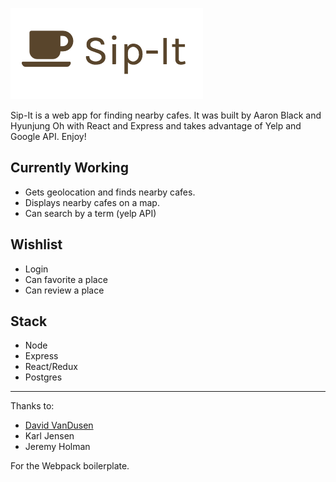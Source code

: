 ![alt tag](https://github.com/ab218/sipit/blob/master/src/Images/Logo.png)


Sip-It is a web app for finding nearby cafes. It was built by Aaron Black and Hyunjung Oh with React and Express and takes advantage of Yelp and Google API. Enjoy!

## Currently Working
- Gets geolocation and finds nearby cafes.
- Displays nearby cafes on a map.
- Can search by a term (yelp API)

## Wishlist
- Login
- Can favorite a place
- Can review a place

## Stack
- Node
- Express
- React/Redux
- Postgres


---

Thanks to:

* [David VanDusen](https://github.com/davidvandusen/react-webpack-boilerplate)
* Karl Jensen
* Jeremy Holman

For the Webpack boilerplate.

